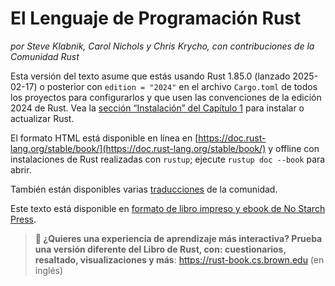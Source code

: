 # El Lenguaje de Programación Rust

_por Steve Klabnik, Carol Nichols y Chris Krycho, con contribuciones de la 
Comunidad Rust_

Esta versión del texto asume que estás usando Rust 1.85.0 (lanzado 2025-02-17)
o posterior con `edition = "2024"` en el archivo `Cargo.toml` de todos los 
proyectos para configurarlos y que usen las convenciones de la edición 2024 de 
Rust. Vea la [sección “Instalación” del Capítulo 1][install]<!-- ignore -->
para instalar o actualizar Rust.

El formato HTML está disponible en línea en
[https://doc.rust-lang.org/stable/book/](https://doc.rust-lang.org/stable/book/)
y offline con instalaciones de Rust realizadas con `rustup`; ejecute `rustup doc
--book` para abrir.

También están disponibles varias [traducciones] de la comunidad.

Este texto está disponible en [formato de libro impreso y ebook de No Starch
Press][nsprust].

[install]: ch01-01-installation.html
[nsprust]: https://nostarch.com/rust-programming-language-2nd-edition
[traducciones]: appendix-06-translation.html

> **🚨 ¿Quieres una experiencia de aprendizaje más interactiva? Prueba una
> versión diferente del Libro de Rust, con: cuestionarios, resaltado,
> visualizaciones y más**: <https://rust-book.cs.brown.edu> (en inglés)